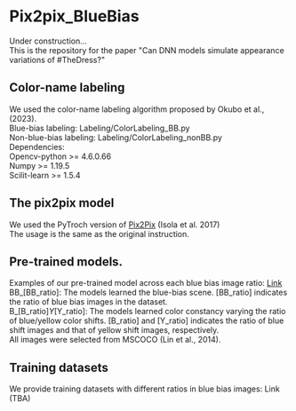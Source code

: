 # Pix2pix_BlueBias

Under construction...  
This is the repository for the paper "Can DNN models simulate appearance variations of #TheDress?"

## Color-name labeling
We used the color-name labeling algorithm proposed by Okubo et al., (2023).  
Blue-bias labeling: Labeling/ColorLabeling_BB.py  
Non-blue-bias labeling: Labeling/ColorLabeling_nonBB.py  
Dependencies:  
Opencv-python  >= 4.6.0.66  
Numpy  >= 1.19.5  
Scilit-learn  >= 1.5.4  

## The pix2pix model
We used the PyTroch version of [Pix2Pix](https://github.com/junyanz/pytorch-CycleGAN-and-pix2pix/tree/master) (Isola et al. 2017)  
The usage is the same as the original instruction.   

## Pre-trained models.
Examples of our pre-trained model across each blue bias image ratio: [Link](https://osf.io/p8g9y/?view_only=2833c524b60446138dbb82579b4a5c27)  
BB_[BB_ratio]: The models learned the blue-bias scene. [BB_ratio] indicates the ratio of blue bias images in the dataset.  
B_[B_ratio]_Y_[Y_ratio]: The models learned color constancy varying the ratio of blue/yellow color shifts.  [B_ratio] and [Y_ratio] indicates the ratio of blue shift images and that of yellow shift images, respectively.   
All images were selected from MSCOCO (Lin et al., 2014).  

## Training datasets
We provide training datasets with different ratios in blue bias images: Link  (TBA)
